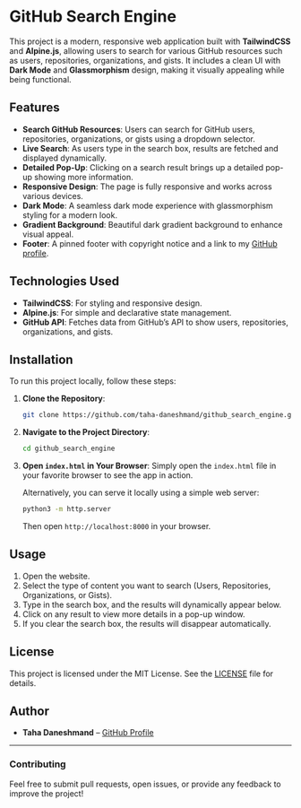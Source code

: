 # GitHub Search Engine

This project is a modern, responsive web application built with **TailwindCSS** and **Alpine.js**, allowing users to search for various GitHub resources such as users, repositories, organizations, and gists. It includes a clean UI with **Dark Mode** and **Glassmorphism** design, making it visually appealing while being functional.

## Features

- **Search GitHub Resources**: Users can search for GitHub users, repositories, organizations, or gists using a dropdown selector.
- **Live Search**: As users type in the search box, results are fetched and displayed dynamically.
- **Detailed Pop-Up**: Clicking on a search result brings up a detailed pop-up showing more information.
- **Responsive Design**: The page is fully responsive and works across various devices.
- **Dark Mode**: A seamless dark mode experience with glassmorphism styling for a modern look.
- **Gradient Background**: Beautiful dark gradient background to enhance visual appeal.
- **Footer**: A pinned footer with copyright notice and a link to my [GitHub profile](https://github.com/taha-daneshmand).

## Technologies Used

- **TailwindCSS**: For styling and responsive design.
- **Alpine.js**: For simple and declarative state management.
- **GitHub API**: Fetches data from GitHub’s API to show users, repositories, organizations, and gists.

## Installation

To run this project locally, follow these steps:

1. **Clone the Repository**:
   ```bash
   git clone https://github.com/taha-daneshmand/github_search_engine.git
   ```

2. **Navigate to the Project Directory**:
   ```bash
   cd github_search_engine
   ```

3. **Open `index.html` in Your Browser**:
   Simply open the `index.html` file in your favorite browser to see the app in action.

   Alternatively, you can serve it locally using a simple web server:
   ```bash
   python3 -m http.server
   ```
   Then open `http://localhost:8000` in your browser.

## Usage

1. Open the website.
2. Select the type of content you want to search (Users, Repositories, Organizations, or Gists).
3. Type in the search box, and the results will dynamically appear below.
4. Click on any result to view more details in a pop-up window.
5. If you clear the search box, the results will disappear automatically.

## License

This project is licensed under the MIT License. See the [LICENSE](LICENSE) file for details.

## Author

- **Taha Daneshmand** – [GitHub Profile](https://github.com/taha-daneshmand)

---

### Contributing

Feel free to submit pull requests, open issues, or provide any feedback to improve the project!
